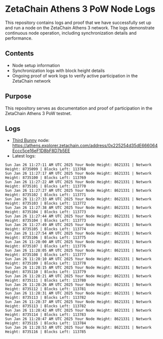 # ZetaChain Athens 3 PoW Node Logs
This repository contains logs and proof that we have successfully set up and run a node on the ZetaChain Athens 3 network. The logs demonstrate continuous node operation, including synchronization details and performance.

## Contents
- Node setup information
- Synchronization logs with block height details
- Ongoing proof of work logs to verify active participation in the ZetaChain network

## Purpose
This repository serves as documentation and proof of participation in the ZetaChain Athens 3 PoW testnet.

## Logs

- [Third Bunny](https://thirdbunny.xyz/) node: https://athens.explorer.zetachain.com/address/0x225254d35dE666064Eccc5ce16eF1D8bF8D7b5EE
- Latest logs:
```
Sun Jan 26 11:27:11 AM UTC 2025 Your Node Height: 8621331 | Network Height: 8735099 | Blocks Left: 113768
Sun Jan 26 11:27:17 AM UTC 2025 Your Node Height: 8621331 | Network Height: 8735100 | Blocks Left: 113769
Sun Jan 26 11:27:22 AM UTC 2025 Your Node Height: 8621331 | Network Height: 8735101 | Blocks Left: 113770
Sun Jan 26 11:27:27 AM UTC 2025 Your Node Height: 8621331 | Network Height: 8735102 | Blocks Left: 113771
Sun Jan 26 11:27:33 AM UTC 2025 Your Node Height: 8621331 | Network Height: 8735103 | Blocks Left: 113772
Sun Jan 26 11:27:38 AM UTC 2025 Your Node Height: 8621331 | Network Height: 8735104 | Blocks Left: 113773
Sun Jan 26 11:27:44 AM UTC 2025 Your Node Height: 8621331 | Network Height: 8735104 | Blocks Left: 113773
Sun Jan 26 11:27:49 AM UTC 2025 Your Node Height: 8621331 | Network Height: 8735105 | Blocks Left: 113774
Sun Jan 26 11:27:54 AM UTC 2025 Your Node Height: 8621331 | Network Height: 8735106 | Blocks Left: 113775
Sun Jan 26 11:28:00 AM UTC 2025 Your Node Height: 8621331 | Network Height: 8735107 | Blocks Left: 113776
Sun Jan 26 11:28:05 AM UTC 2025 Your Node Height: 8621331 | Network Height: 8735108 | Blocks Left: 113777
Sun Jan 26 11:28:10 AM UTC 2025 Your Node Height: 8621331 | Network Height: 8735109 | Blocks Left: 113778
Sun Jan 26 11:28:15 AM UTC 2025 Your Node Height: 8621331 | Network Height: 8735110 | Blocks Left: 113779
Sun Jan 26 11:28:21 AM UTC 2025 Your Node Height: 8621331 | Network Height: 8735111 | Blocks Left: 113780
Sun Jan 26 11:28:26 AM UTC 2025 Your Node Height: 8621331 | Network Height: 8735112 | Blocks Left: 113781
Sun Jan 26 11:28:31 AM UTC 2025 Your Node Height: 8621331 | Network Height: 8735113 | Blocks Left: 113782
Sun Jan 26 11:28:37 AM UTC 2025 Your Node Height: 8621331 | Network Height: 8735113 | Blocks Left: 113782
Sun Jan 26 11:28:42 AM UTC 2025 Your Node Height: 8621331 | Network Height: 8735114 | Blocks Left: 113783
Sun Jan 26 11:28:47 AM UTC 2025 Your Node Height: 8621331 | Network Height: 8735115 | Blocks Left: 113784
Sun Jan 26 11:28:53 AM UTC 2025 Your Node Height: 8621331 | Network Height: 8735116 | Blocks Left: 113785
```
